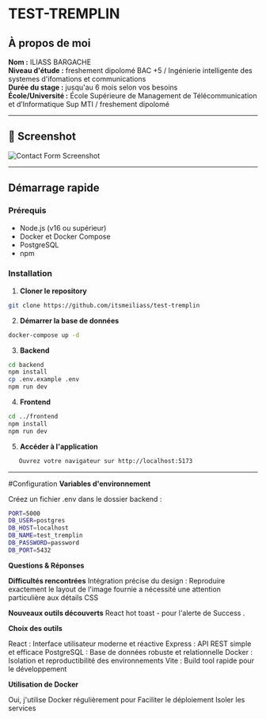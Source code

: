 # TEST-TREMPLIN

## À propos de moi

**Nom :** ILIASS BARGACHE <br />
**Niveau d'étude :** freshement dipolomé BAC +5 / Ingénierie intelligente des systemes d'ifomations et communications <br />
**Durée du stage :** jusqu'au 6 mois selon vos besoins <br />
**École/Université :** École Supérieure de Management de Télécommunication et d’Informatique Sup MTI / freshement dipolomé <br />

---

## 📸 Screenshot

![Contact Form Screenshot](./screenshot.png)

---

## Démarrage rapide

### Prérequis

- Node.js (v16 ou supérieur)
- Docker et Docker Compose
- PostgreSQL
- npm

### Installation

1. **Cloner le repository**

```bash
git clone https://github.com/itsmeiliass/test-tremplin

```

2. **Démarrer la base de données**

```bash
docker-compose up -d
```

3. **Backend**

```bash
cd backend
npm install
cp .env.example .env
npm run dev
```

4. **Frontend**

```bash
cd ../frontend
npm install
npm run dev
```

5. **Accéder à l'application**

```bash
   Ouvrez votre navigateur sur http://localhost:5173
```

---

#Configuration
**Variables d'environnement**

Créez un fichier .env dans le dossier backend :

```bash
PORT=5000
DB_USER=postgres
DB_HOST=localhost
DB_NAME=test_tremplin
DB_PASSWORD=password
DB_PORT=5432
```

**Questions & Réponses**

**Difficultés rencontrées**
Intégration précise du design : Reproduire exactement le layout de l'image fournie a nécessité une attention particulière aux détails CSS

**Nouveaux outils découverts**
React hot toast - pour l'alerte de Success .

**Choix des outils**

React : Interface utilisateur moderne et réactive
Express : API REST simple et efficace
PostgreSQL : Base de données robuste et relationnelle
Docker : Isolation et reproductibilité des environnements
Vite : Build tool rapide pour le développement

**Utilisation de Docker**

Oui, j'utilise Docker régulièrement pour
Faciliter le déploiement
Isoler les services
